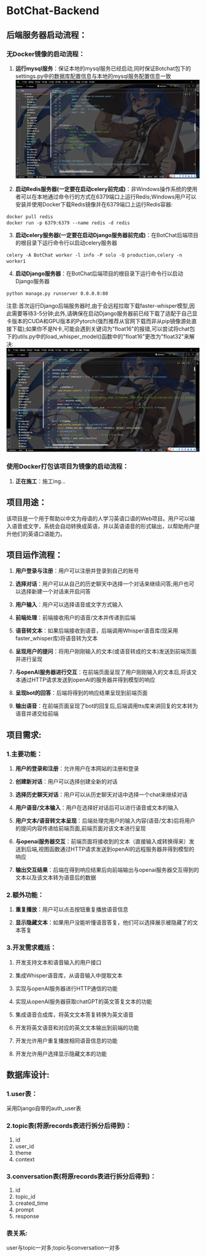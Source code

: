 # BotChat-Backend
## 后端服务器启动流程：
### 无Docker镜像的启动流程：
1. **运行mysql服务**：保证本地的mysql服务已经启动,同时保证Botchat包下的settings.py中的数据库配置信息与本地的mysql服务配置信息一致
![img.png](static/img1.png)

2. **启动Redis服务器(一定要在启动celery前完成)**：非Windows操作系统的使用者可以在本地通过命令行的方式在6379端口上运行Redis;Windows用户可以安装并使用Docker下载Redis镜像并在6379端口上运行Redis容器:
```shell
docker pull redis
docker run -p 6379:6379 --name redis -d redis 
```

3. **启动celery服务器(一定要在启动Django服务器前完成)**：在BotChat后端项目的根目录下运行命令行以启动celery服务器
```shell
celery -A BotChat worker -l info -P solo -Q production,celery -n worker1
```

4. **启动Django服务器**：在BotChat后端项目的根目录下运行命令行以启动Django服务器
```shell        
python manage.py runserver 0.0.0.0:80
``` 
注意:首次运行Django后端服务器时,由于会远程拉取下载faster-whisper模型,因此需要等待3-5分钟;此外,请确保在启动Django服务器前已经下载了适配于自己显卡版本的CUDA和GPU版本的Pytorch(强烈推荐从官网下载而非从pip镜像源处直接下载);如果你不是N卡,可能会遇到关键词为"float16"的报错,可以尝试将chat包下的utils.py中的load_whisper_model()函数中的"float16"更改为"float32"来解决:
![img_1.png](static/img2.png)

### 使用Docker打包该项目为镜像的启动流程：
1. **正在施工**：施工ing...


## 项目用途：
该项目是一个用于帮助以中文为母语的人学习英语口语的Web项目。用户可以输入语音或文字，系统会自动转换成英语，并以英语语音的形式输出，以帮助用户提升他们的英语口语能力。

## 项目运作流程：

1. **用户登录与注册**：用户可以注册并登录到自己的账号

2. **选择对话**：用户可以从自己的历史聊天中选择一个对话来继续问答;用户也可以选择新建一个对话来开启问答

3. **用户输入**：用户可以选择语音或文字方式输入

4. **前端处理**：前端接收用户的语音/文本并传递到后端

5. **语音转文本**：如果后端接收到语音，后端调用Whisper语音库(现采用faster_whisper库)将语音转为文本

6. **呈现用户的提问**：将用户刚刚输入的文本(或语音转成的文本)发送到前端页面并进行呈现

6. **与openAI服务器进行交互**：在前端页面呈现了用户刚刚输入的文本后,将该文本通过HTTP请求发送到openAI的服务器并得到模型的响应

8. **呈现bot的回答**：后端将得到的响应结果呈现到前端页面

9. **输出语音**：在前端页面呈现了bot的回复后,后端调用tts库来讲回复的文本转为语音并递交给前端

## 项目需求:

### 1.主要功能：

1. **用户的登录和注册**：允许用户在本网站的注册和登录

2. **创建新对话**：用户可以选择创建全新的对话

3. **选择历史聊天对话**：用户可以从历史聊天对话中选择一个chat来继续对话

4. **用户语音/文本输入**：用户在选择好对话后可以进行语音或文本的输入

5. **用户文本/语音转文本呈现**：后端处理完用户的输入内容(语音/文本)后将用户的提问内容传递给前端页面,前端页面对该文本进行呈现

6. **与openai服务器交互**：前端页面将接收到的文本（直接输入或转换得来）发送到后端,视图函数通过HTTP请求发送到openAI的远程服务器并得到模型的响应

7. **输出交互结果**：后端在得到响应结果后向前端输出与openai服务器交互得到的文本以及该文本转为语音后的数据

### 2.额外功能：

1. **重复播放**：用户可以点击按钮重复播放语音信息

2. **显示隐藏文本**：如果用户没能听懂语音答复，他们可以选择展示被隐藏了的文本答复

### 3.开发需求概括：

1. 开发支持文本和语音输入的用户接口

2. 集成Whisper语音库，从语音输入中提取文本

3. 实现与openAI服务器进行HTTP通信的功能

4. 实现从openAI服务器获取chatGPT的英文答复文本的功能

5. 集成语音合成库，将英文文本答复转换为英文语音

6. 开发将英文语音和对应的英文文本输出到前端的功能

7. 开发允许用户重复播放相同语音信息的功能

8. 开发允许用户选择显示隐藏文本的功能

## 数据库设计:

### 1.user表：
采用Django自带的auth_user表

### 2.topic表(将原records表进行拆分后得到)：
1. id
2. user_id
3. theme
4. context

### 3.conversation表(将原records表进行拆分后得到)：
1. id
2. topic_id
3. created_time
4. prompt
5. response
### 表关系:
user与topic一对多;topic与conversation一对多